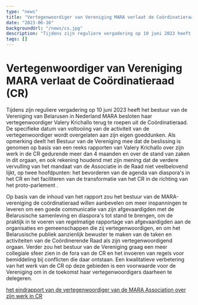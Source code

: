 ```yaml
---
type: "news"
title: "Vertegenwoordiger van Vereniging MARA verlaat de Coördinatieraad (CR)"
date: "2023-06-16"
backgroundUrl: "/news/cs.jpg"
description: "Tijdens zijn reguliere vergadering op 10 juni 2023 heeft het bestuur van de Vereniging van Belarusen in Nederland MARA besloten haar vertegenwoordiger Valery Krichallo terug te roepen uit de Coördinatieraad."
tags: []
---
```


# Vertegenwoordiger van Vereniging MARA verlaat de Coördinatieraad (CR)

Tijdens zijn reguliere vergadering op 10 juni 2023 heeft het bestuur
van de Vereniging van Belarusen in Nederland MARA besloten haar
vertegenwoordiger Valery Krichallo terug te roepen uit de
Coördinatieraad. De specifieke datum van voltooiing van de activiteit
van de vertegenwoordiger wordt overgelaten aan zijn eigen goeddunken.
Als opmerking deelt het Bestuur van de Vereniging mee dat de
beslissing is genomen op basis van een reeks rapporten van Valery
Krichallo over zijn werk in de CR gedurende meer dan 4 maanden en over
de stand van zaken in dit orgaan, en ook rekening houdend met zijn
mening dat de verdere vervulling van het mandaat van de Associatie in
de Raad niet veelbelovend lijkt, op twee hoofdpunten: het bevorderen
van de agenda van diaspora's in het CR en het faciliteren van de
transformatie van het CR in de richting van het proto-parlement .

Op basis van de inhoud van het rapport zou het bestuur van de
MARA-vereniging de coördinatieraad willen aanbevelen om meer
inspanningen te leveren om een goede communicatie van zijn
afgevaardigden met de Belarusische samenleving en diaspora's tot stand
te brengen, om de praktijk in te voeren van regelmatige rapportage van
afgevaardigden aan de organisaties en gemeenschappen die zij
vertegenwoordigen, en om het Belarusische publiek aanzienlijk bewuster
te maken van de taken en activiteiten van de Coördinerende Raad als
zijn vertegenwoordigend orgaan. Verder zou het bestuur van de
Vereniging graag een meer collegiale sfeer zien in de fora van de CR
en het invoeren van regels voor bemiddeling bij conflicten die daar
ontstaan. Een kwalitatieve verbetering van het werk van de CR op deze
gebieden is een voorwaarde voor de Vereniging om in de toekomst haar
vertegenwoordigers daarheen te delegeren.

[het eindrapport van de vertegenwoordiger van de MARA Association over zijn werk in CR](https://docs.google.com/document/d/1IoOBtsZFRoGwW_l2eJHNh-iUgR02DBJLpYrf4iuIk3U/edit)
